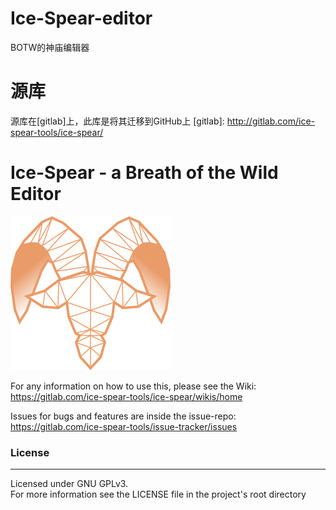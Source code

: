 # Ice-Spear-editor
BOTW的神庙编辑器

# 源库
源库在[gitlab]上，此库是将其迁移到GitHub上
[gitlab]: http://gitlab.com/ice-spear-tools/ice-spear/

#  Ice-Spear - a Breath of the Wild Editor
![alt Ice-Spear](assets/icons/icon_256_thin.png)

For any information on how to use this, please see the Wiki: <br/>
https://gitlab.com/ice-spear-tools/ice-spear/wikis/home

Issues for bugs and features are inside the issue-repo: <br/>
https://gitlab.com/ice-spear-tools/issue-tracker/issues



### License
___
Licensed under GNU GPLv3.  
For more information see the LICENSE file in the project's root directory